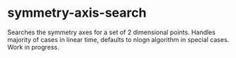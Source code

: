 symmetry-axis-search
====================

Searches the symmetry axes for a set of 2 dimensional points. Handles majority of cases in linear time, defaults to nlogn algorithm in special cases. Work in progress.
